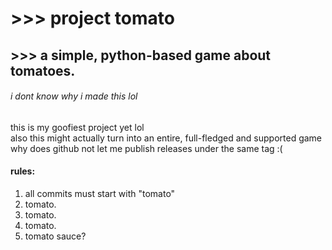 # >>> project tomato
## >>> a simple, python-based game about tomatoes.
###### i dont know why i made this lol

this is my goofiest project yet lol <br/>
also this might actually turn into an entire, full-fledged and supported game <br/>
why does github not let me publish releases under the same tag :(

#### rules: 
1. all commits must start with "tomato"
2. tomato.
3. tomato.
4. tomato.
5. tomato sauce?
